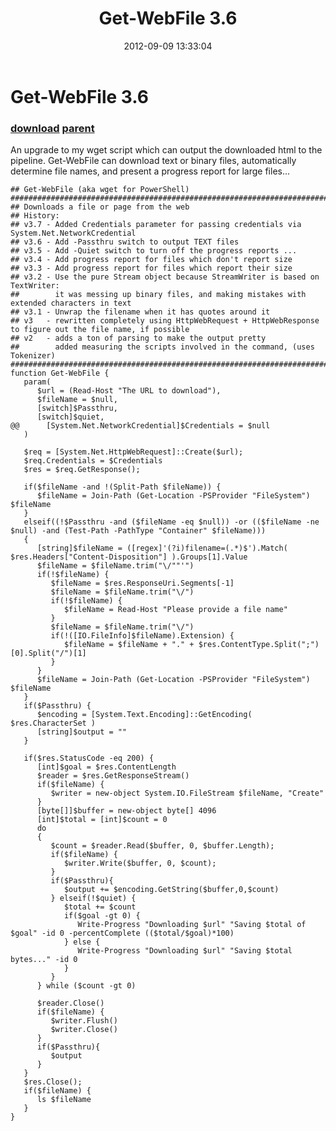 ﻿---
pid:            3632
parent:         417
children:       
poster:         Eric Newton
title:          Get-WebFile 3.6
date:           2012-09-09 13:33:04
description:    An upgrade to my wget script which can output the downloaded html to the pipeline. Get-WebFile can download text or binary files, automatically determine file names, and present a progress report for large files...
format:         posh
---

# Get-WebFile 3.6

### [download](3632.ps1) [parent](417.md) 

An upgrade to my wget script which can output the downloaded html to the pipeline. Get-WebFile can download text or binary files, automatically determine file names, and present a progress report for large files...

```posh
## Get-WebFile (aka wget for PowerShell)
##############################################################################################################
## Downloads a file or page from the web
## History:
## v3.7 - Added Credentials parameter for passing credentials via System.Net.NetworkCredential
## v3.6 - Add -Passthru switch to output TEXT files
## v3.5 - Add -Quiet switch to turn off the progress reports ...
## v3.4 - Add progress report for files which don't report size
## v3.3 - Add progress report for files which report their size
## v3.2 - Use the pure Stream object because StreamWriter is based on TextWriter:
##        it was messing up binary files, and making mistakes with extended characters in text
## v3.1 - Unwrap the filename when it has quotes around it
## v3   - rewritten completely using HttpWebRequest + HttpWebResponse to figure out the file name, if possible
## v2   - adds a ton of parsing to make the output pretty
##        added measuring the scripts involved in the command, (uses Tokenizer)
##############################################################################################################
function Get-WebFile {
   param(
      $url = (Read-Host "The URL to download"),
      $fileName = $null,
      [switch]$Passthru,
      [switch]$quiet,
@@      [System.Net.NetworkCredential]$Credentials = $null
   )
   
   $req = [System.Net.HttpWebRequest]::Create($url);
   $req.Credentials = $Credentials
   $res = $req.GetResponse();
 
   if($fileName -and !(Split-Path $fileName)) {
      $fileName = Join-Path (Get-Location -PSProvider "FileSystem") $fileName
   }
   elseif((!$Passthru -and ($fileName -eq $null)) -or (($fileName -ne $null) -and (Test-Path -PathType "Container" $fileName)))
   {
      [string]$fileName = ([regex]'(?i)filename=(.*)$').Match( $res.Headers["Content-Disposition"] ).Groups[1].Value
      $fileName = $fileName.trim("\/""'")
      if(!$fileName) {
         $fileName = $res.ResponseUri.Segments[-1]
         $fileName = $fileName.trim("\/")
         if(!$fileName) {
            $fileName = Read-Host "Please provide a file name"
         }
         $fileName = $fileName.trim("\/")
         if(!([IO.FileInfo]$fileName).Extension) {
            $fileName = $fileName + "." + $res.ContentType.Split(";")[0].Split("/")[1]
         }
      }
      $fileName = Join-Path (Get-Location -PSProvider "FileSystem") $fileName
   }
   if($Passthru) {
      $encoding = [System.Text.Encoding]::GetEncoding( $res.CharacterSet )
      [string]$output = ""
   }
 
   if($res.StatusCode -eq 200) {
      [int]$goal = $res.ContentLength
      $reader = $res.GetResponseStream()
      if($fileName) {
         $writer = new-object System.IO.FileStream $fileName, "Create"
      }
      [byte[]]$buffer = new-object byte[] 4096
      [int]$total = [int]$count = 0
      do
      {
         $count = $reader.Read($buffer, 0, $buffer.Length);
         if($fileName) {
            $writer.Write($buffer, 0, $count);
         }
         if($Passthru){
            $output += $encoding.GetString($buffer,0,$count)
         } elseif(!$quiet) {
            $total += $count
            if($goal -gt 0) {
               Write-Progress "Downloading $url" "Saving $total of $goal" -id 0 -percentComplete (($total/$goal)*100)
            } else {
               Write-Progress "Downloading $url" "Saving $total bytes..." -id 0
            }
         }
      } while ($count -gt 0)
     
      $reader.Close()
      if($fileName) {
         $writer.Flush()
         $writer.Close()
      }
      if($Passthru){
         $output
      }
   }
   $res.Close();
   if($fileName) {
      ls $fileName
   }
}
```

